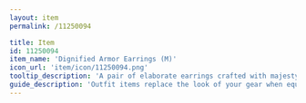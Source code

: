 ```yaml
---
layout: item
permalink: /11250094

title: Item
id: 11250094
item_name: 'Dignified Armor Earrings (M)'
icon_url: 'item/icon/11250094.png'
tooltip_description: 'A pair of elaborate earrings crafted with majesty and elegance.'
guide_description: 'Outfit items replace the look of your gear when equipped.'
---
```

